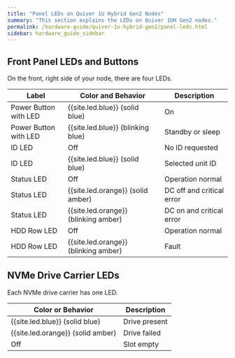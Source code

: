 ```yaml
---
title: "Panel LEDs on Quiver 1U Hybrid Gen2 Nodes"
summary: "This section explains the LEDs on Quiver 1UH Gen2 nodes."
permalink: /hardware-guide/quiver-1u-hybrid-gen2/panel-leds.html
sidebar: hardware_guide_sidebar
---
```


## Front Panel LEDs and Buttons

On the front, right side of your node, there are four LEDs.

| Label                 | Color and Behavior  | Description               |
| --------------------- | ------------------- | ------------------------- |
| Power Button with LED | {{site.led.blue}} (solid blue)     | On                        |
| Power Button with LED | {{site.led.blue}} (blinking blue)  | Standby or sleep          |
| ID LED                | Off                 | No ID requested           |
| ID LED                | {{site.led.blue}} (solid blue)     | Selected unit ID          |
| Status LED            | Off                 | Operation normal          |
| Status LED            | {{site.led.orange}} (solid amber)    | DC off and critical error |
| Status LED            | {{site.led.orange}} (blinking amber) | DC on and critical error  |
| HDD Row LED           | Off                 | Operation normal          |
| HDD Row LED           | {{site.led.orange}} (blinking amber) | Fault                     |


## NVMe Drive Carrier LEDs

Each NVMe drive carrier has one LED.

| Color or Behavior | Description   |
| ----------------- | ------------- |
| {{site.led.blue}} (solid blue)   | Drive present |
| {{site.led.orange}} (solid amber)  | Drive failed  |
| Off               | Slot empty    |
